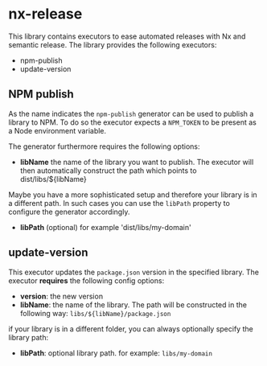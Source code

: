 # nx-release

This library contains executors to ease automated releases with Nx and semantic release. The library
provides the following executors:

- npm-publish
- update-version

## NPM publish
As the name indicates the `npm-publish` generator can be used to publish a library to NPM. To 
do so the executor expects a `NPM_TOKEN` to be present as a Node environment variable.

The generator furthermore requires the following options:

- **libName** the name of the library you want to publish. The executor will then automatically construct the path which points to dist/libs/${libName}

Maybe you have a more sophisticated setup and therefore your library is in a different path. In such cases you can use the `libPath` property to configure the generator accordingly.

- **libPath** (optional) for example 'dist/libs/my-domain'


## update-version
This executor updates the `package.json` version in the specified library. The executor **requires** the following config options:

- **version**: the new version
- **libName**: the name of the library. The path will be constructed in the following way: `libs/${libName}/package.json`

if your library is in a different folder, you can always optionally specify the library path:

- **libPath**: optional library path. for example: `libs/my-domain`
